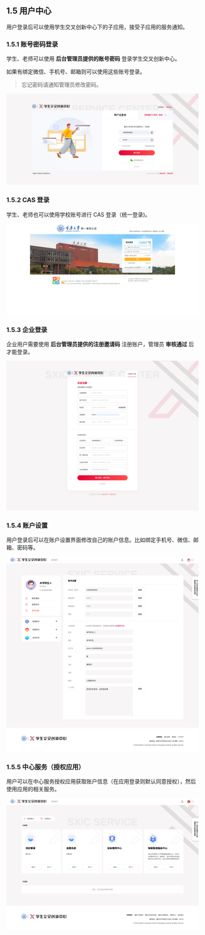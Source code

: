 ## 1.5 用户中心

用户登录后可以使用学生交叉创新中心下的子应用，接受子应用的服务通知。

### 1.5.1 账号密码登录

学生、老师可以使用 **后台管理员提供的账号密码** 登录学生交叉创新中心。

如果有绑定微信、手机号、邮箱则可以使用这些账号登录。

> 忘记密码请通知管理员修改密码。

![](../img/login.png)

### 1.5.2 CAS 登录

学生、老师也可以使用学校账号进行 CAS 登录（统一登录)。

![](../img/login_cas.png)

### 1.5.3 企业登录

企业用户需要使用 **后台管理员提供的注册邀请码** 注册账户，管理员 **审核通过** 后才能登录。

![](../img/login_company.png)

### 1.5.4 账户设置

用户登录后可以在账户设置界面修改自己的账户信息。比如绑定手机号、微信、邮箱、密码等。

![](../img/user_settings.png)

### 1.5.5 中心服务（授权应用）

用户可以在中心服务授权应用获取账户信息（在应用登录则默认同意授权），然后使用应用的相关服务。

![](../img/cent_server.png)